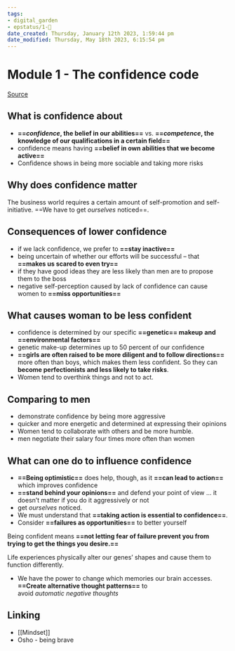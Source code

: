 ```yaml
---
tags: 
- digital_garden
- epstatus/1-🌱
date_created: Thursday, January 12th 2023, 1:59:44 pm
date_modified: Thursday, May 18th 2023, 6:15:54 pm
---
```

# Module 1 - The confidence code
[Source](https://www.blinkist.com/en/nc/reader/the-confidence-code-en)

## What is confidence about
* **==_confidence_, the belief in our abilities==** vs. **==_competence_, the knowledge of our qualifications in a certain field==**
* confidence means having **==belief in own abilities that we become active==**
* Confidence shows in being more sociable and taking more risks

## Why does confidence matter
The business world requires a certain amount of self-promotion and self-initiative. ==We have to get _ourselves_ noticed==.

## Consequences of lower confidence
* if we lack confidence, we prefer to **==stay inactive==**
* being uncertain of whether our efforts will be successful – that **==makes us scared to even try==**
* if they have good ideas they are less likely than men are to propose them to the boss
* negative self-perception caused by lack of confidence can cause women to **==miss opportunities==**


## What causes woman to be less confident
* confidence is determined by our specific **==genetic== makeup** **and ==environmental factors==**
* genetic make-up determines up to 50 percent of our confidence
* **==girls are often raised to be more diligent and to follow directions==** more often than boys, which makes them less confident. So they can **become perfectionists and less likely to take risks**.
* Women tend to overthink things and not to act.

## Comparing to men
* demonstrate confidence by being more aggressive
* quicker and more energetic and determined at expressing their opinions
* Women tend to collaborate with others and be more humble.
* men negotiate their salary four times more often than women

## What can one do to influence confidence
* **==Being optimistic==** does help, though, as it **==can lead to action==** which improves confidence
* **==stand behind your opinions==** and defend your point of view ... it doesn’t matter if you do it aggressively or not
* get _ourselves_ noticed.
* We must understand that **==taking action is essential to confidence==**.
* Consider **==failures as opportunities==** to better yourself

Being confident means **==not letting fear of failure prevent you from trying to get the things you desire.==** 

Life experiences physically alter our genes’ shapes and cause them to function differently.
+ We have the power to change which memories our brain accesses. **==Create alternative thought patterns==** to avoid _automatic_ _negative_ _thoughts_

## Linking
* [[Mindset]]
* Osho - being brave



